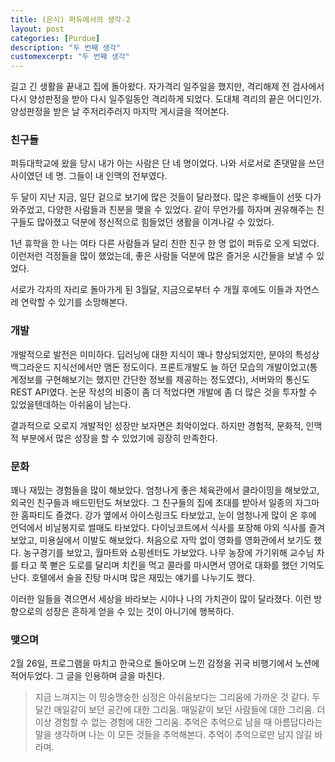 ```yaml
---
title: (은식) 퍼듀에서의 생각-2
layout: post
categories: [Purdue]
description: "두 번째 생각"
customexcerpt: "두 번째 생각"
---
```


길고 긴 생활을 끝내고 집에 돌아왔다. 자가격리 일주일을 했지만, 격리해제 전 검사에서 다시 양성판정을 받아 다시 일주일동안 격리하게 되었다. 도대체 격리의 끝은 어디인가. 양성판정을 받은 날 주저리주러지 마지막 게시글을 적어본다.

### 친구들

퍼듀대학교에 왔을 당시 내가 아는 사람은 단 네 명이었다. 나와 서로서로 존댓말을 쓰던 사이였던 네 명. 그들이 내 인맥의 전부였다.

두 달이 지난 지금, 일단 겉으로 보기에 많은 것들이 달라졌다. 많은 후배들이 선뜻 다가와주었고, 다양한 사람들과 친분을 맺을 수 있었다. 같이 무언가를 하자며 권유해주는 친구들도 많아졌고 덕분에 정신적으로 힘들었던 생활을 이겨나갈 수 있었다.

1년 휴학을 한 나는 여타 다른 사람들과 달리 친한 친구 한 명 없이 퍼듀로 오게 되었다. 이런저런 걱정들을 많이 했었는데, 좋은 사람들 덕분에 많은 즐거운 시간들을 보낼 수 있었다.

서로가 각자의 자리로 돌아가게 된 3월달, 지금으로부터 수 개월 후에도 이들과 자연스레 연락할 수 있기를 소망해본다.

### 개발

개발적으로 발전은 미미하다. 딥러닝에 대한 지식이 꽤나 향상되었지만, 분야의 특성상 백그라운드 지식선에서만 맴돈 정도이다. 프론트개발도 늘 하던 모습의 개발이었고(통계정보를 구현해보기는 했지만 간단한 정보를 제공하는 정도였다), 서버와의 통신도 REST API였다. 논문 작성의 비중이 좀 더 적었다면 개발에 좀 더 많은 것을 투자할 수 있었을텐데하는 아쉬움이 남는다.

결과적으로 오로지 개발적인 성장만 보자면은 최악이었다. 하지만 경험적, 문화적, 인맥적 부분에서 많은 성장을 할 수 있었기에 굉장히 만족한다.

### 문화

꽤나 재밌는 경험들을 많이 해보았다. 엄청나게 좋은 체육관에서 클라이밍을 해보았고, 외국인 친구들과 배드민턴도 쳐보았다. 그 친구들의 집에 초대를 받아서 일종의 자그마한 홈파티도 즐겼다. 강가 옆에서 아이스링크도 타보았고, 눈이 엄청나게 많이 온 후에 언덕에서 비닐봉지로 썰매도 타보았다. 다이닝코트에서 식사를 포장해 야외 식사를 즐겨보았고, 미용실에서 이발도 해보았다. 처음으로 자막 없이 영화를 영화관에서 보기도 했다. 농구경기를 보았고, 월마트와 쇼핑센터도 가보았다. 나무 농장에 가기위해 교수님 차를 타고 쭉 뻗은 도로를 달리며 치킨을 먹고 콜라를 마시면서 영어로 대화를 했던 기억도 난다. 호텔에서 술을 진탕 마시며 많은 재밌는 얘기를 나누기도 했다.

이러한 일들을 겪으면서 세상을 바라보는 시야나 나의 가치관이 많이 달라졌다. 이런 방향으로의 성장은 흔하게 얻을 수 있는 것이 아니기에 행복하다.

### 맺으며

2월 26일, 프로그램을 마치고 한국으로 돌아오며 느낀 감정을 귀국 비행기에서 노션에 적어두었다. 그 글을 인용하며 글을 마친다.

> 지금 느껴지는 이 밍숭맹숭한 심정은 아쉬움보다는 그리움에 가까운 것 같다. 두 달간 매일같이 보던 공간에 대한 그리움. 매일같이 보던 사람들에 대한 그리움. 더 이상 경험할 수 없는 경험에 대한 그리움. 추억은 추억으로 남을 때 아름답다라는 말을 생각하며 나는 이 모든 것들을 추억해본다. 추억이 추억으로만 남지 않길 바라며.
